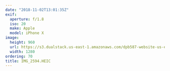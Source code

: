 ```yaml
---
date: "2018-11-02T13:01:35Z"
exif:
  aperture: f/1.8
  iso: 20
  make: Apple
  model: iPhone X
image:
  height: 960
  url: https://s3.dualstack.us-east-1.amazonaws.com/dpb587-website-us-east-1/asset/gallery/2018-europe-trip/e5faec16-8036-d6e9-6981-9a11744d88f9~1280.jpg
  width: 1280
ordering: 70
title: IMG_2594.HEIC
---
```


